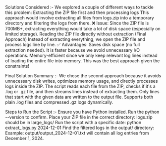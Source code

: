 Solutions Considered :-
We explored a couple of different ways to tackle this problem:
Extracting the ZIP file first and then processing logs
This approach would involve extracting all files from logs.zip into a temporary directory and filtering the logs from there.
❌ Issue: Since the ZIP file is 700MB+, extracting everything would take a lot of disk space (especially on limited storage).
Reading the ZIP file directly without extraction (Final Approach)
Instead of extracting everything, we open the ZIP file and process logs line by line.
✅ Advantages:
Saves disk space (no full extraction needed).
It is faster because we avoid unnecessary I/O operations.
Memory-efficient since we only keep relevant log lines instead of loading the entire file into memory.
This was the best approach given the constraints!


Final Solution Summary :-
We chose the second approach because it avoids unnecessary disk writes, optimizes memory usage, and directly processes logs inside the ZIP.
The script reads each file from the ZIP, checks if it's a .log or .gz file, and then streams lines instead of extracting them.
Only lines that start with the given data are written to the output file.
Supports both plain .log files and compressed .gz logs dynamically.


Steps to Run the Script :-
Ensure you have Python installed.
Run the python --version to confirm.
Place your ZIP file in the correct directory:
logs.zip should be in large_logs/
Run the script with a specific date:
		python extract_logs.py 2024-12-01
Find the filtered logs in the output/ directory:
Example: output/output_2024-12-01.txt will contain all log entries from December 1, 2024.
